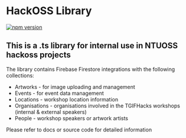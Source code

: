 # HackOSS Library

[![npm version](https://badge.fury.io/js/hackoss.svg)](https://badge.fury.io/js/hackoss)

## This is a .ts library for internal use in NTUOSS hackoss projects

The library contains Firebase Firestore integrations with the following collections:

- Artworks - for image uploading and management
- Events - for event data management
- Locations - workshop location information
- Organisations - organisations involved in the TGIFHacks workshops (internal & external speakers)
- People - workshop speakers or artwork artists

Please refer to docs or source code for detailed information
